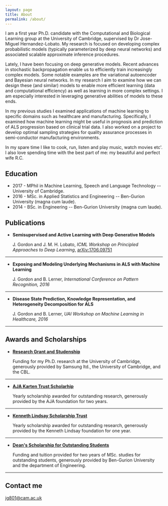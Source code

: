 ```yaml
---
layout: page
title: About
permalink: /about/
---
```


I am a first year Ph.D. candidate with the Computational and Biological Learning group at the University of Cambridge, supervised by Dr Jose-Miguel Hernandez-Lobato. My research is focused on developing complex probabilistic models (typically parameterized by deep neural networks) and associated scalable approximate inference procedures.

Lately, I have been focusing on deep generative models. Recent advances in stochastic backpropagation enable us to efficiently train increasingly complex models. Some notable examples are the variational autoencoder and Bayesian neural networks. In my research I aim to examine how we can design these (and similar) models to enable more efficient learning (data and computational efficiency) as well as learning in more complex settings. I am especially interested in leveraging generative abilities of models to these ends.

In my previous studies I examined applications of machine learning to specific domains such as healthcare and manufacturing. Specifically, I examined how machine learning might be useful in prognosis and prediction of ALS progression based on clinical trial data. I also worked on a project to develop optimal sampling strategies for quality assurance processes in semi-conductor manufacturing environments.

In my spare time I like to cook, run, listen and play music, watch movies etc'. I also love spending time with the best part of me: my beautiful and perfect wife R.C.

## Education

* 2017 - MPhil in Machine Learning, Speech and Language Technology -- University of Cambridge.
* 2016 - MSc. in Applied Statistics and Engineering -- Ben-Gurion University (magna cum laude).
* 2014 - BSc. in Engineering -- Ben-Gurion University (magna cum laude).



## Publications

* **Semisupervised and Active Learning with Deep Generative Models** 
   
   J. Gordon and J. M. H. Lobato, _ICML Workshop on Principled Approaches to Deep Learning_, [arXiv:1706.09751](https://arxiv.org/abs/1706.09751)


***

* **Exposing and Modeling Underlying Mechanisms in ALS with Machine Learning** 
   
   J. Gordon and B. Lerner, _International Conference on Pattern Recognition, 2016_


***


* **Disease State Prediction, Knowledge Representation, and Heterogeneity Decomposition for ALS** 
   
   J. Gordon and B. Lerner, _UAI Workshop on Machine Learning in Healthcare, 2016_


***
    
## Awards and Scholarships


* [**Research Grant and Studenship**](#) 
   
   Funding for my Ph.D. research at the University of Cambridge, generously provided by Samsung ltd., the University of Cambridge, and the CBL.

***

* [**AJA Karten Trust Scholarhip**](#) 

    Yearly scholarship awarded for outstanding research, generously provided by the AJA foundation for two years.

***

* [**Kenneth Lindsay Scholarship Trust**](#) 

   Yearly scholarship awarded for outstanding research, generously provided by the Kenneth Lindsay foundation for one year.

***

* [**Dean's Scholarship for Outstanding Students**](#) 

   Funding and tuition provided for two years of MSc. studies for outstanding students, generously provided by Ben-Gurion University and the department of Engineering.

***


## Contact me

[jg801@cam.ac.uk](mailto:jg801@cam.ac.uk)
